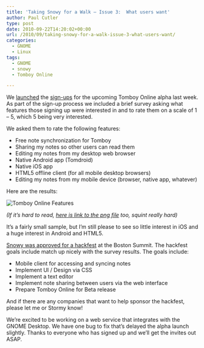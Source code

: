 ```yaml
---
title: 'Taking Snowy for a Walk – Issue 3:  What users want'
author: Paul Cutler
type: post
date: 2010-09-22T14:20:02+00:00
url: /2010/09/taking-snowy-for-a-walk-issue-3-what-users-want/
categories:
  - GNOME
  - Linux
tags:
  - GNOME
  - snowy
  - Tomboy Online

---
```

We [launched][1] the [sign-ups][2] for the upcoming Tomboy Online alpha last week. As part of the sign-up process we included a brief survey asking what features those signing up were interested in and to rate them on a scale of 1 &#8211; 5, which 5 being very interested.

We asked them to rate the following features:

  * Free note synchronization for Tomboy
  * Sharing my notes so other users can read them
  * Editing my notes from my desktop web browser
  * Native Android app (Tomdroid)
  * Native iOS app
  * HTML5 offline client (for all mobile desktop browsers)
  * Editing my notes from my mobile device (browser, native app, whatever)

Here are the results:
  
<img src="https://i0.wp.com/www.paulcutler.org/files/tomboy_online_features.png?w=700" alt="Tomboy Online Features" data-recalc-dims="1" />

_(If it&#8217;s hard to read, [here is link to the png file][3] too, squint really hard)_

It&#8217;s a fairly small sample, but I&#8217;m still please to see so little interest in iOS and a huge interest in Android and HTML5.

[Snowy was approved for a hackfest][4] at the Boston Summit. The hackfest goals include match up nicely with the survey results. The goals include:

  * Mobile client for accessing and syncing notes
  * Implement UI / Design via CSS
  * Implement a text editor
  * Implement note sharing between users via the web interface
  * Prepare Tomboy Online for Beta release

And if there are any companies that want to help sponsor the hackfest, please let me or Stormy know!

We&#8217;re excited to be working on a web service that integrates with the GNOME Desktop. We have one bug to fix that&#8217;s delayed the alpha launch slightly. Thanks to everyone who has signed up and we&#8217;ll get the invites out ASAP.

 [1]: http://www.paulcutler.org/blog/?p=1451
 [2]: https://spreadsheets.google.com/viewform?formkey=dFZleG05V196b3g4VUFSTHhzcTRFMmc6MQ
 [3]: http://www.paulcutler.org/files/tomboy_online_features.png
 [4]: http://live.gnome.org/Hackfests/Snowy
